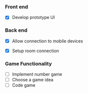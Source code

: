 ### Front end

- [x] Develop prototype UI

### Back end
- [x] Allow connection to mobile devices
- [x] Setup room connection


### Game Functionality

- [ ] Implement number game
- [ ] Choose a game idea
- [ ] Code game
